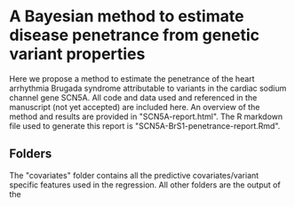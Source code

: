 # A Bayesian method to estimate disease penetrance from genetic variant properties
Here we propose a method to estimate the penetrance of the heart arrhythmia Brugada syndrome attributable to variants in the cardiac sodium channel gene SCN5A. All code and data used and referenced in the manuscript (not yet accepted) are included here. An overview of the method and results are provided in "SCN5A-report.html". The R markdown file used to generate this report is "SCN5A-BrS1-penetrance-report.Rmd". 

## Folders
The "covariates" folder contains all the predictive covariates/variant specific features used in the regression. All other folders are the output of the 
